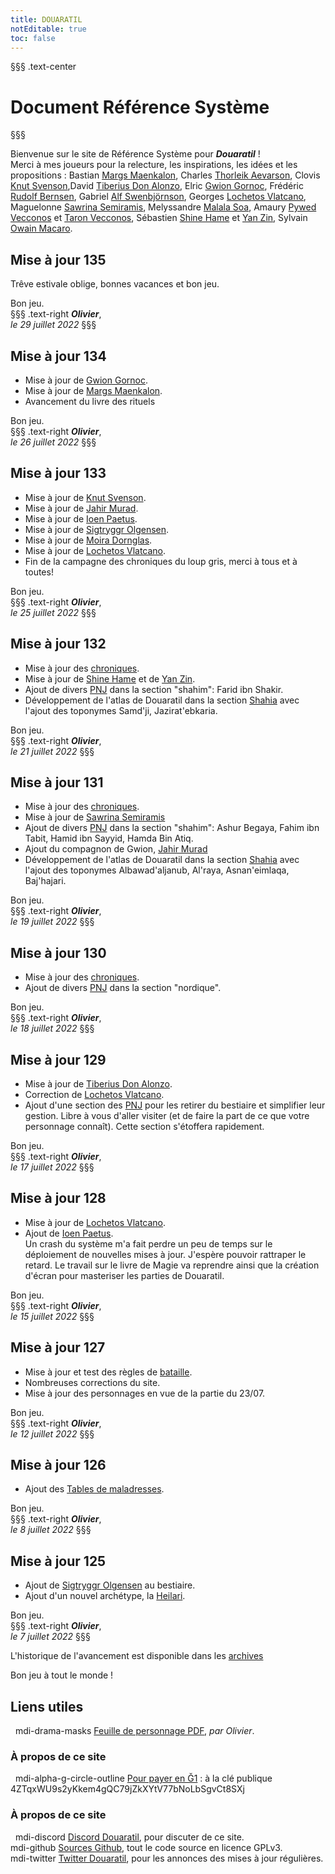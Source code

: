 ```yaml
---
title: DOUARATIL
notEditable: true
toc: false
---
```

§§§ .text-center
# Document Référence Système
§§§

<v-row>

<v-col cols="12" md="6">

Bienvenue sur le site de Référence Système pour _**Douaratil**_ !  
Merci à mes joueurs pour la relecture, les inspirations, les idées et les propositions : Bastian [Margs Maenkalon](/bestiaire/margs-maenkalon), Charles [Thorleik Aevarson](/bestiaire/thorleik-aevarson), Clovis [Knut Svenson](/bestiaire/knut-svenson),David [Tiberius Don Alonzo](/bestiaire/tiberius-don-alonzo), Elric [Gwion Gornoc](/bestiaire/gwion-gornoc), Frédéric [Rudolf Bernsen](/bestiaire/rudolf-bernsen), Gabriel [Alf Swenbjörnson](/bestiaire/alf-swenbjornson), Georges [Lochetos Vlatcano](/bestiaire/lochetos-vlatcano), Maguelonne [Sawrina Semiramis](/bestiaire/sawrina-semiramis), Melyssandre [Malala Soa](/bestiaire/malala-soa), Amaury [Pywed Vecconos](/bestiaire/pywed-vecconos) et [Taron Vecconos](/bestiaire/taron-vecconos), Sébastien [Shine Hame](/bestiaire/shine-hame) et [Yan Zin](/bestiaire/yan-zin), Sylvain [Owain Macaro](/bestiaire/owain-macaro).  

## Mise à jour 135
Trêve estivale oblige, bonnes vacances et bon jeu.  

Bon jeu.     
§§§ .text-right
_**Olivier**_,  
_le 29 juillet 2022_
§§§


## Mise à jour 134

- Mise à jour de [Gwion Gornoc](/bestiaire/gwion-gornoc).  
- Mise à jour de [Margs Maenkalon](/bestiaire/margs-maenkalon).   
- Avancement du livre des rituels

Bon jeu.     
§§§ .text-right
_**Olivier**_,  
_le 26 juillet 2022_
§§§

## Mise à jour 133

- Mise à jour de [Knut Svenson](/bestiaire/knut-svenson).  
- Mise à jour de [Jahir Murad](/bestiaire/jahir-murad).  
- Mise à jour de [Ioen Paetus](/bestiaire/ioen-paetus).  
- Mise à jour de [Sigtryggr Olgensen](/bestiaire/sigtryggr-olgensen).
- Mise à jour de [Moira Dornglas](/bestiaire/moira-dornglas).  
- Mise à jour de [Lochetos Vlatcano](/bestiaire/lochetos-vlatcano).    
- Fin de la campagne des chroniques du loup gris, merci à tous et à toutes!    

Bon jeu.     
§§§ .text-right
_**Olivier**_,  
_le 25 juillet 2022_
§§§

## Mise à jour 132

- Mise à jour des [chroniques](/chroniques/).  
- Mise à jour de [Shine Hame](/bestiaire/shine-hame) et de [Yan Zin](/bestiaire/yan-zin).
- Ajout de divers [PNJ](/PNJ/shahims) dans la section "shahim": Farid ibn Shakir.  
- Développement de l'atlas de Douaratil dans la section [Shahia](/atlas-du-monde/shahia) avec l'ajout des toponymes Samd'ji, Jazirat'ebkaria.

Bon jeu.     
§§§ .text-right
_**Olivier**_,  
_le 21 juillet 2022_
§§§

## Mise à jour 131

- Mise à jour des [chroniques](/chroniques/).  
- Mise à jour de [Sawrina Semiramis](/bestiaire/sawrina-semiramis)
- Ajout de divers [PNJ](/PNJ/shahims) dans la section "shahim": Ashur Begaya, Fahim ibn Tabit, Hamid ibn Sayyid, Hamda Bin Atiq.  
- Ajout du compagnon de Gwion, [Jahir Murad](/bestiaire/jahir-murad)
- Développement de l'atlas de Douaratil dans la section [Shahia](/atlas-du-monde/shahia) avec l'ajout des toponymes Albawad'aljanub, Al'raya, Asnan'eimlaqa, Baj'hajari.

Bon jeu.     
§§§ .text-right
_**Olivier**_,  
_le 19 juillet 2022_
§§§

## Mise à jour 130

- Mise à jour des [chroniques](/chroniques/).  
- Ajout de divers [PNJ](/PNJ) dans la section "nordique".  

Bon jeu.     
§§§ .text-right
_**Olivier**_,  
_le 18 juillet 2022_
§§§

## Mise à jour 129

- Mise à jour de [Tiberius Don Alonzo](/bestiaire/tiberius-don-alonzo).  
- Correction de [Lochetos Vlatcano](/bestiaire/lochetos-vlatcano).
- Ajout d'une section des [PNJ](/PNJ) pour les retirer du bestiaire et simplifier leur gestion. Libre à vous d'aller visiter (et de faire la part de ce que votre personnage connaît). Cette section s'étoffera rapidement.    

Bon jeu.     
§§§ .text-right
_**Olivier**_,  
_le 17 juillet 2022_
§§§


## Mise à jour 128

- Mise à jour de [Lochetos Vlatcano](/bestiaire/lochetos-vlatcano).  
- Ajout de [Ioen Paetus](/bestiaire/ioen-paetus).  
Un crash du système m'a fait perdre un peu de temps sur le déploiement de nouvelles mises à jour. J'espère pouvoir rattraper le retard. Le travail sur le livre de Magie va reprendre ainsi que la création d'écran pour masteriser les parties de Douaratil.    

Bon jeu.     
§§§ .text-right
_**Olivier**_,  
_le 15 juillet 2022_
§§§

## Mise à jour 127

- Mise à jour et test des règles de [bataille](/batailles).  
- Nombreuses corrections du site.    
- Mise à jour des personnages en vue de la partie du 23/07.  

Bon jeu.     
§§§ .text-right
_**Olivier**_,  
_le 12 juillet 2022_
§§§

## Mise à jour 126

- Ajout des [Tables de maladresses](/tables-des-maladresses).

Bon jeu.     
§§§ .text-right
_**Olivier**_,  
_le 8 juillet 2022_
§§§

## Mise à jour 125

- Ajout de [Sigtryggr Olgensen](/bestiaire/sigtryggr-olgensen) au bestiaire.
- Ajout d'un nouvel archétype, la [Heilari](/archetypes/heilari).

Bon jeu.     
§§§ .text-right
_**Olivier**_,  
_le 7 juillet 2022_
§§§











L'historique de l'avancement est disponible dans les [archives](/archives/)

Bon jeu à tout le monde !

</v-col>

<v-col cols="12" md="6">

## Liens utiles
&nbsp;
<v-icon>mdi-drama-masks</v-icon> [Feuille de personnage PDF](https://www.douaratil.fr/feuilledejdr/FDPgenerique.pdf), _par Olivier_.  

### À propos de ce site
&nbsp;
<v-icon>mdi-alpha-g-circle-outline</v-icon> [Pour payer en Ğ1](https://www.gchange.fr/#/app/market/view/AX5-Bf35MXNil0GI2Ce_/dveloppement-du-jeu-de-rle-douaratil) : à la clé publique 4ZTqxWU9s2yKkem4gQC79jZkXYtV77bNoLbSgvCt8SXj

### À propos de ce site
&nbsp;
<v-icon>mdi-discord</v-icon> [Discord Douaratil](https://discord.gg/vRXeVwrNvK), pour discuter de ce site.  
<v-icon>mdi-github</v-icon> [Sources Github](https://github.com/douaratil/heros-et-dragons-drs), tout le code source en licence GPLv3.  
<v-icon>mdi-twitter</v-icon> [Twitter Douaratil](https://twitter.com/douaratil), pour les annonces des mises à jour régulières.  

</v-col>

</v-row>
